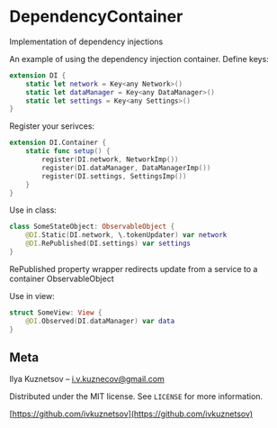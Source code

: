 # DependencyContainer

Implementation of dependency injections

An example of using the dependency injection container.
Define keys:
```swift
extension DI {
    static let network = Key<any Network>()
    static let dataManager = Key<any DataManager>()
    static let settings = Key<any Settings>()
}
```

Register your serivces:
```swift
extension DI.Container {
    static func setup() {
        register(DI.network, NetworkImp())
        register(DI.dataManager, DataManagerImp())
        register(DI.settings, SettingsImp())
    }
}
```

Use in class:
```swift
class SomeStateObject: ObservableObject {
    @DI.Static(DI.network, \.tokenUpdater) var network
    @DI.RePublished(DI.settings) var settings
}
```

RePublished property wrapper redirects update from a service to a container ObservableObject

Use in view:
```swift
struct SomeView: View {
    @DI.Observed(DI.dataManager) var data
}
```

## Meta

Ilya Kuznetsov – i.v.kuznecov@gmail.com

Distributed under the MIT license. See ``LICENSE`` for more information.

[https://github.com/ivkuznetsov](https://github.com/ivkuznetsov)

